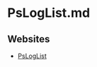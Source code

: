 # PsLogList.md

## Websites

* [PsLogList](https://learn.microsoft.com/en-us/sysinternals/downloads/psloglist)
